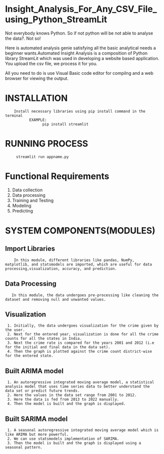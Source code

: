 # Insight_Analysis_For_Any_CSV_File_using_Python_StreamLit
Not everybody knows Python. So if not python will be not able to analyse the data?. Not so! 
     
Here is automated analysis genie satisfying all the basic analytical needs a beginner wants.Automated Insight Analysis is a composition of Python library StreamLit which was used in developing a website based application. You upload the csv file, we process it for you.

All you need to do is use Visual Basic code editor for compilng and a web browser for viewing the output.

# INSTALLATION
        Install necessary libraries using pip install command in the terminal
               EXAMPLE:
                     pip install streamlit
             
# RUNNING PROCESS
         streamlit run appname.py
         
# Functional Requirements

1. Data collection
2. Data processing
3. Training and Testing
4. Modeling
5. Predicting

# SYSTEM COMPONENTS(MODULES)

## Import Libraries
        In this module, different libraries like pandas, NumPy, matplotlib, and statsmodels are imported, which are useful for data processing,visualization, accuracy, and prediction.

## Data Processing
       In this module, the data undergoes pre-processing like cleaning the dataset and removing null and unwanted values.

## Visualization
     1. Initially, the data undergoes visualization for the crime given by the user.
     2. Next for the entered year, visualization is done for all the crime counts for all the states in India.
     3. Next the crime rate is compared for the years 2001 and 2012 (i.e for the initial and final data in the data set).
     4. Then the graph is plotted against the crime count district-wise for the entered state.
     
## Built ARIMA model
     1. An autoregressive integrated moving average model, a statistical analysis model that uses time series data to better understand the data set or predict future trends.
     2. Here the values in the data set range from 2001 to 2012.
     3. Here the data is fed from 2013 to 2022 manually.
     4. Then the model is built and the graph is displayed.
     
## Built SARIMA model
     1. A seasonal autoregressive integrated moving average model which is like ARIMA but more powerful.
     2. We can use statsmodels implementation of SARIMA.
     3. Then the model is built and the graph is displayed using a seasonal pattern.
